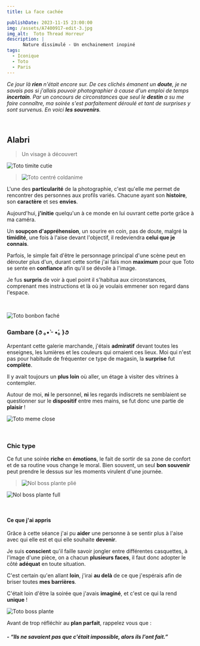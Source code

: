 ```yaml
---
title: La face cachée

publishDate: 2023-11-15 23:00:00
img: /assets/A7400917-edit-3.jpg
img_alt:  Toto Thread Horreur
description: |
      Nature dissimulé - Un enchainement inopiné  
tags:
  - Iconique
  - Toto
  - Paris
---
```


*Ce jour là **rien** n'était encore sur.
De ces clichés émanent un **doute**, je ne savais pas si j'allais pouvoir photographier à cause d'un emploi de temps **incertain**.
Par un concours de circonstances que seul le **destin** a su me faire connaître, ma soirée s'est parfaitement déroulé et tant de surprises y sont survenus. En voici **les souvenirs**.*

<p>&nbsp;</p>

## Alabri
>Un visage à découvert

![Toto timite cutie](/assets/A7400753-edit.jpg)

>![Toto centré coldanime](/assets/A7400749-edit-3.jpg)

L'une des **particularité** de la photographie, c'est qu'elle me permet de rencontrer des personnes aux profils variés. Chacune ayant son **histoire**, son **caractère** et ses **envies**.

Aujourd'hui, **j'initie** quelqu'un à ce monde en lui ouvrant cette porte grâce à ma caméra. 

Un **soupçon d'appréhension**, un sourire en coin, pas de doute, malgré la **timidité**, une fois à l'aise devant l'objectif, il redeviendra **celui que je connais**.

Parfois, le simple fait d'être le personnage principal d'une scène peut en dérouter plus d'un, durant cette sortie j'ai fais mon **maximum** pour que Toto se sente en **confiance** afin qu'il se dévoile à l'image.


Je fus **surpris** de voir à quel point il s'habitua aux circonstances, comprenant mes instructions et là où je voulais emmener son regard dans l'espace.

<p>&nbsp;</p>

![Toto bonbon faché](/assets/A7400834-edit.jpg)

### Gambare (૭ ｡•̀ ᵕ •́｡ )૭

Arpentant  cette galerie marchande, j'étais **admiratif** devant toutes les enseignes, les lumières et les couleurs qui ornaient ces lieux. Moi qui n'est pas pour habitude de fréquenter ce type de magasin, la **surprise** fut **complète**. 

Il y avait toujours un **plus loin** où aller, un étage à visiter des vitrines à contempler. 

Autour de moi, **ni** le personnel, **ni** les regards indiscrets ne semblaient se questionner sur le **dispositif** entre mes mains, se fut donc une partie de **plaisir** !

![Toto meme close ](/assets/A7400816-edit.jpg)
<p>&nbsp;</p>

### Chic type
Ce fut une soirée **riche** en **émotions**, le fait de sortir de sa zone de confort et  de sa routine vous change le moral. Bien souvent, un seul **bon souvenir** peut prendre le dessus sur les moments virulent d'une journée.

>![Nol boss plante plié](/assets/A7401028-edit.jpg)
>
![Nol boss plante full](/assets/A7401060-edit.jpg)
<p>&nbsp;</p>

#### Ce que j'ai appris

Grâce à cette séance j'ai pu **aider** une personne à se sentir plus à l'aise avec qui elle est et qui elle souhaite **devenir**.

Je suis **conscient** qu'il faille savoir jongler entre différentes casquettes, à l'image d'une pièce, on a chacun **plusieurs faces**, il faut donc adopter le côté **adéquat** en toute situation.

C'est certain qu'en allant **loin**, j'irai **au delà** de ce que j'espérais afin de briser toutes **mes barrières**.

C'était loin d'être la soirée que j'avais **imaginé**, et c'est ce qui la rend **unique** !


![Toto boss plante](/assets/A7400950-edit.jpg)


Avant de trop réfléchir au **plan parfait**, rappelez vous que : 

##### - *“lls ne savaient pas que c'était impossible, alors ils l'ont fait.”*

